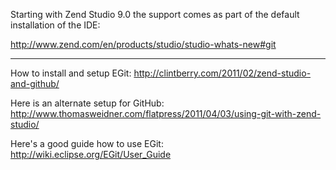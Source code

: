 Starting with Zend Studio 9.0 the support comes as part of the default installation of the IDE:

http://www.zend.com/en/products/studio/studio-whats-new#git


***

How to install and setup EGit:
http://clintberry.com/2011/02/zend-studio-and-github/

Here is an alternate setup for GitHub:
http://www.thomasweidner.com/flatpress/2011/04/03/using-git-with-zend-studio/

Here's a good guide how to use EGit:
http://wiki.eclipse.org/EGit/User_Guide